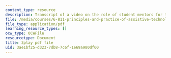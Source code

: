 ```yaml
---
content_type: resource
description: Transcript of a video on the role of student mentors for the course.
file: /media/courses/6-811-principles-and-practice-of-assistive-technology-fall-2014/3ae1bf25d3237db87c6f1e69a980df00_K67ojX4-PL8.pdf
file_type: application/pdf
learning_resource_types: []
ocw_type: OCWFile
resourcetype: Document
title: 3play pdf file
uid: 3ae1bf25-d323-7db8-7c6f-1e69a980df00
---
```

